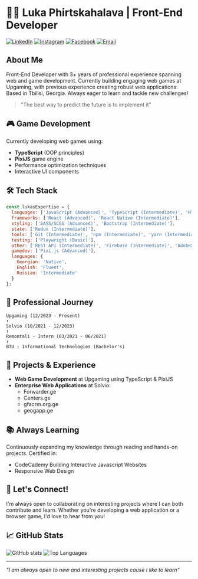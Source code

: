 # 👨‍💻 Luka Phirtskahalava | Front-End Developer

[![LinkedIn](https://img.shields.io/badge/LinkedIn-Connect-blue)](https://www.linkedin.com/in/luka-phirtskahalava-22438a202)
[![Instagram](https://img.shields.io/badge/Instagram-Follow-purple)](https://www.instagram.com/fircxalava.luka/)
[![Facebook](https://img.shields.io/badge/Facebook-Connect-blue)](https://www.facebook.com/luka.fircxalava.90/)
[![Email](https://img.shields.io/badge/Email-Contact-red)](mailto:lukaphirtskhalavaa5@gmail.com)

## About Me

Front-End Developer with 3+ years of professional experience spanning web and game development. Currently building engaging web games at Upgaming, with previous experience creating robust web applications. Based in Tbilisi, Georgia. Always eager to learn and tackle new challenges!

> "The best way to predict the future is to implement it" 

## 🎮 Game Development

Currently developing web games using:
- **TypeScript** (OOP principles)
- **PixiJS** game engine
- Performance optimization techniques
- Interactive UI components

## 🛠️ Tech Stack

```javascript
const lukasExpertise = {
  languages: ['JavaScript (Advanced)', 'TypeScript (Intermediate)', 'HTML5 (Advanced)', 'CSS3 (Advanced)'],
  frameworks: ['React (Advanced)', 'React Native (Intermediate)'],
  styling: ['SASS/SCSS (Advanced)', 'Bootstrap (Intermediate)'],
  state: ['Redux (Intermediate)'],
  tools: ['Git (Intermediate)', 'npm (Intermediate)', 'yarn (Intermediate)', 'webpack (Basic)'],
  testing: ['Playwright (Basic)'],
  other: ['REST API (Intermediate)', 'Firebase (Intermediate)', 'AdobeXD (Basic)'],
  gamedev: ['Pixi.js (Advanced)'],
  languages: {
    Georgian: 'Native',
    English: 'Fluent',
    Russian: 'Intermediate'
  }
};
```

## 💼 Professional Journey

```
Upgaming (12/2023 - Present)
↑
Solvio (10/2021 - 12/2023)
↑
Remontali - Intern (03/2021 - 06/2021)
↑
BTU - Informational Technologies (Bachelor's)
```

## 🌟 Projects & Experience

- **Web Game Development** at Upgaming using TypeScript & PixiJS
- **Enterprise Web Applications** at Solvio:
  - Forwarder.ge
  - Centers.ge
  - gfacrm.org.ge
  - geogapp.ge

## 📚 Always Learning

Continuously expanding my knowledge through reading and hands-on projects. Certified in:
- CodeCademy Building Interactive Javascript Websites
- Responsive Web Design

## 💬 Let's Connect!

I'm always open to collaborating on interesting projects where I can both contribute and learn. Whether you're developing a web application or a browser game, I'd love to hear from you!

## 📈 GitHub Stats

![GitHub stats](https://github-readme-stats.vercel.app/api?username=UsKi44&show_icons=true&theme=radical)
![Top Languages](https://github-readme-stats.vercel.app/api/top-langs/?username=UsKi44&layout=compact&theme=radical)

---

*"I am always open to new and interesting projects cause I like to learn"*
